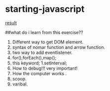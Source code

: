 # starting-javascript
[result]( https://jasmine8711.github.io/starting-javascript/)

##what do i learn from this exercise??
1. Different way to get DOM element.
1. syntax of nomar function and arrow function.
1. two way to add eventlistener.
1. for(),forEach(),map();
1. this keyword;
1.setInterval;
1. How to debug!!! very important!
1. How the computer works .
1.  scoop.
1. varibal.
